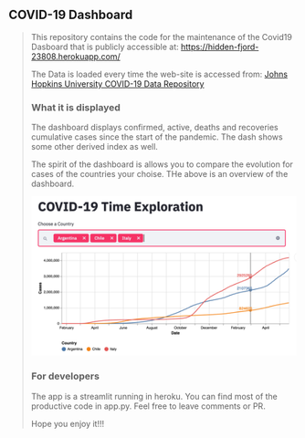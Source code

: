 ## COVID-19 Dashboard
> 
> This repository contains the code for the maintenance of the Covid19 Dasboard that is publicly accessible at: https://hidden-fjord-23808.herokuapp.com/
> 
> The Data is loaded every time the web-site is accessed from: [Johns Hopkins University COVID-19 Data Repository](https://github.com/CSSEGISandData/COVID-19)  
> 
> 
> ### What it is displayed
> 
> The dashboard displays confirmed, active, deaths and recoveries cumulative cases since the start of the pandemic. The dash shows some other derived index as well.  
> 
> The spirit of the dashboard is allows you to compare the evolution for cases of the countries your choise. THe above is an overview of the dashboard. 
> 
> 
> ![overview](overview.png)
> 
> ### For developers 
> 
> The app is a streamlit running in heroku. You can find most of the productive code in app.py.
> Feel free to leave comments or PR.
> 
> Hope you enjoy it!!!
> 